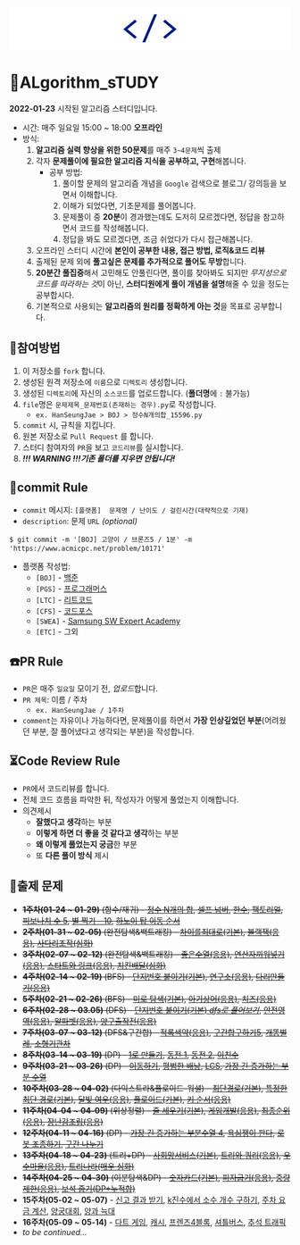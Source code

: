 ![logo](README.assets/image-20220128203820446.png)

# 💯ALgorithm_sTUDY

**2022-01-23** 시작된 알고리즘 스터디입니다.

-   시간: 매주 일요일 15:00 ~ 18:00 **오프라인**
-   방식:
    1.   **알고리즘 실력 향상을 위한 50문제**를 매주 `3~4문제`씩 출제
    2.   각자 **문제풀이에 필요한 알고리즘 지식을 공부하고, 구현**해봅니다.
         -   공부 방법:
             1.   풀이할 문제의 알고리즘 개념을 `Google` 검색으로 블로그/ 강의등을 보면서 이해합니다.
             2.   이해가 되었다면, 기초문제를 풀어봅니다.
             3.   문제풀이 중 **20분**이 경과했는데도 도저히 모르겠다면, 정답을 참고하면서 코드를 작성해봅니다.
             4.   정답을 봐도 모르겠다면, 조금 쉬었다가 다시 접근해봅니다.
    3.   오프라인 스터디 시간에 **본인이 공부한 내용, 접근 방법, 로직&코드 리뷰**
    4.   출제된 문제 외에 **풀고싶은 문제를 추가적으로 풀어도 무방**합니다.
    5.   **20분간 풀집중**해서 고민해도 안풀린다면, 풀이를 찾아봐도 되지만 *무지성으로 코드를 따라하는 것*이 아닌, **스터디원에게 풀이 개념을 설명**해줄 수 있을 정도는 공부합시다.
    6.   기본적으로 사용되는 **알고리즘의 원리를 정확하게 아는 것**을 목표로 공부합니다.



## :school_satchel:참여방법

1.   이 저장소를 `fork` 합니다.
2.   생성된 원격 저장소에 `이름`으로 `디렉토리` 생성합니다.
3.   생성된 `디렉토리`에 자신의 `소스코드`를 업로드합니다. (**폴더명**에 `:` 불가능)
4.   `file`명은 `문제제목_문제번호(존재하는 경우).py`로 작성합니다.
     -   `ex. HanSeungJae > BOJ > 정수N개의합_15596.py`
5.   `commit` 시, 규칙을 지킵니다.
6.   원본 저장소로 `Pull Request` 를 합니다.
7.   스터디 참여자의 `PR`을 보고 `코드리뷰`를 실시합니다.
8.   ***!!! WARNING !!!기존 폴더를 지우면 안됩니다!***



## :floppy_disk:commit Rule

-   `commit` 메시지: `[플랫폼]  문제명 / 난이도 / 걸린시간(대략적으로 기재)`
-   `description`: 문제 `URL` *(optional)*

```
$ git commit -m '[BOJ] 고양이 / 브론즈5 / 1분' -m 'https://www.acmicpc.net/problem/10171'
```

-   플랫폼 작성법:
    -   `[BOJ]` - [백준](https://www.acmicpc.net/)
    -   `[PGS]` - [프로그래머스](https://programmers.co.kr/)
    -   `[LTC]` - [리트코드](https://leetcode.com/)
    -   `[CFS]` - [코드포스](https://codeforces.com/)
    -   `[SWEA]` - [Samsung SW Expert Academy](https://swexpertacademy.com/main/main.do)
    -   `[ETC]` - 그외



## :telephone:PR Rule

-   `PR`은 매주 `일요일` 모이기 전, *업로드*합니다.
-   `PR 제목`: 이름 / 주차
    -   `ex. HanSeungJae / 1주차`
-   `comment`는 자유이나 가능하다면, 문제풀이를 하면서 **가장 인상깊었던 부분**(어려웠던 부분, 잘 풀어냈다고 생각되는 부분)을 작성합니다.



## :hourglass_flowing_sand:Code Review Rule

-   `PR`에서 코드리뷰를 합니다.
-   전체 코드 흐름을 파악한 뒤, 작성자가 어떻게 풀었는지 이해합니다.
-   의견제시
    -   **잘했다고 생각**하는 부분
    -   **이렇게 하면 더 좋을 것 같다고 생각**하는 부분
    -   **왜 이렇게 풀었는지 궁금**한 부분
    -   또 **다른 풀이 방식** 제시



## :page_with_curl:출제 문제

-   ~~**1주차(01-24 ~ 01-29)** (함수/재귀) - [정수 N개의 합](https://www.acmicpc.net/problem/15596), [셀프 넘버](https://www.acmicpc.net/problem/4673), [한수](https://www.acmicpc.net/problem/1065), [팩토리얼](https://www.acmicpc.net/problem/10872), [피보나치 수 5](https://www.acmicpc.net/problem/10870), [별 찍기 - 10](https://www.acmicpc.net/problem/2447), [하노이 탑 이동 순서](https://www.acmicpc.net/problem/11729)~~
-   ~~**2주차(01-31 ~ 02-05)** (완전탐색&백트래킹) - [차이를최대로(기본)](https://www.acmicpc.net/problem/10819), [블랙잭(응용)](https://www.acmicpc.net/problem/2798), [사다리조작(심화)](https://www.acmicpc.net/problem/15684)~~
-   ~~**3주차(02-07 ~ 02-12)** (완전탐색&백트래킹) - [좋은수열(응용)](https://www.acmicpc.net/problem/2661), [연산자끼워넣기(응용)](https://www.acmicpc.net/problem/14888), [스타트와 링크(응용)](https://www.acmicpc.net/problem/14889), [치킨배달(심화)](https://www.acmicpc.net/problem/15686)~~
-   ~~**4주차(02-14 ~ 02-19)** (BFS) - [단지번호 붙이기(기본)](https://www.acmicpc.net/problem/2667), [연구소(응용)](https://www.acmicpc.net/problem/14502), [다리만들기(응용)](https://www.acmicpc.net/problem/2146)~~
-   ~~**5주차(02-21 ~ 02-26)** (BFS) - [미로 탐색(기본)](https://www.acmicpc.net/problem/2178), [아기상어(응용)](https://www.acmicpc.net/problem/16236), [치즈(응용)](https://www.acmicpc.net/problem/2638)~~
-   ~~**6주차(02-28 ~ 03.05)** (DFS) - [단지번호 붙이기(기본) *dfs로 풀어보기*](https://www.acmicpc.net/problem/2667), [안전영역(응용)](https://www.acmicpc.net/problem/2468), [알파벳(응용)](https://www.acmicpc.net/problem/1987), [양구출작전(응용)](https://www.acmicpc.net/problem/16437)~~
-   ~~**7주차(03-07 ~ 03-12)** (DFS&구간합) - [적록색약(응용)](https://www.acmicpc.net/problem/10026), [구간합구하기5](https://www.acmicpc.net/problem/11660), [개똥벌레](https://www.acmicpc.net/problem/3020), [소형기관차](https://www.acmicpc.net/problem/2616)~~
-   ~~**8주차(03-14 ~ 03-19)** (DP) - [1로 만들기](https://www.acmicpc.net/problem/1463), [동전 1](https://www.acmicpc.net/problem/2293), [동전 2](https://www.acmicpc.net/problem/2294), [이친수](https://www.acmicpc.net/problem/2193)~~
-   ~~**9주차(03-21 ~ 03-26)** (DP) - [이동하기](https://www.acmicpc.net/problem/11048), [평범한 배낭](https://www.acmicpc.net/problem/12865), [LCS](https://www.acmicpc.net/problem/9251), [가장 긴 증가하는 부분 수열](https://www.acmicpc.net/problem/11053)~~
-   ~~**10주차(03-28 ~ 04-02)** (다익스트라&플로이드-워셜) - [최단경로(기본)](https://www.acmicpc.net/problem/1753), [특정한 최단 경로(기본)](https://www.acmicpc.net/problem/1504), [달빛 여우(응용)](https://www.acmicpc.net/problem/16118), [플로이드(기본)](https://www.acmicpc.net/problem/11404), [키 순서(응용)](https://www.acmicpc.net/problem/2458)~~
-   ~~**11주차(04-04 ~ 04-09)** (위상정렬) - [줄 세우기(기본)](https://www.acmicpc.net/problem/2252), [게임개발(응용)](https://www.acmicpc.net/problem/1516), [최종순위(응용)](https://www.acmicpc.net/problem/3665), [장난감조립(응용)](https://www.acmicpc.net/problem/2637)~~
-   ~~**12주차(04-11 ~ 04-16)** (DP) - [가장 긴 증가하는 부분수열 4](https://www.acmicpc.net/problem/14002), [욕심쟁이 판다](https://www.acmicpc.net/problem/1937), [로봇 조종하기](https://www.acmicpc.net/problem/2169), [구간 나누기](https://www.acmicpc.net/problem/2228)~~
-   ~~**13주차(04-18 ~ 04-23)** (트리+DP) - [사회망서비스(기본)](https://www.acmicpc.net/problem/2533), [트리와 쿼리(응용)](https://www.acmicpc.net/problem/15681), [우수마을(응용)](https://www.acmicpc.net/problem/1949), [트리나라(매우 심화)](https://www.acmicpc.net/problem/12995)~~
-   ~~**14주차(04-25 ~ 04-30)** (이분탐색&DP) - [숫자카드(기본)](https://www.acmicpc.net/problem/10815), [피자굽기(응용)](https://www.acmicpc.net/problem/1756), [중량제한(응용)](https://www.acmicpc.net/problem/1939), [보석 줍기(DP+누적합)](https://www.acmicpc.net/problem/2208)~~
-   **15주차(05-02 ~ 05-07)** - [신고 결과 받기](https://programmers.co.kr/learn/courses/30/lessons/92334), [k진수에서 소수 개수 구하기](https://programmers.co.kr/learn/courses/30/lessons/92335), [주차 요금 계산](https://programmers.co.kr/learn/courses/30/lessons/92341), [양궁대회](https://programmers.co.kr/learn/courses/30/lessons/92342), [양과 늑대](https://programmers.co.kr/learn/courses/30/lessons/92342)
-   **16주차(05-09 ~ 05-14)** - [다트 게임](https://programmers.co.kr/learn/courses/30/lessons/17682), [캐시](https://programmers.co.kr/learn/courses/30/lessons/17680), [프렌즈4블록](https://programmers.co.kr/learn/courses/30/lessons/17679), [셔틀버스](https://programmers.co.kr/learn/courses/30/lessons/17678), [추석 트래픽](https://programmers.co.kr/learn/courses/30/lessons/17676)
-   *to be continued...*